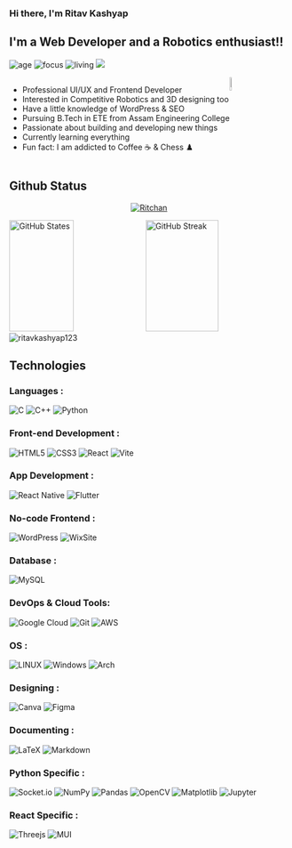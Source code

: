 ### Hi there, I'm Ritav Kashyap

## I'm a Web Developer and a Robotics enthusiast!!

![age](https://img.shields.io/badge/age-21-blue)
![focus](https://img.shields.io/badge/focus-Development-brightgreen)
![living](https://img.shields.io/badge/living-Assam-3c9)
[![](https://visitcount.itsvg.in/api?id=ritavkashyap123&icon=0&color=0)](https://visitcount.itsvg.in)

<div style="display: flex">
  <div>
    <ul>
      <li>Professional UI/UX and Frontend Developer</li>
      <li>Interested in Competitive Robotics and 3D designing too</li>
      <li>Have a little knowledge of WordPress & SEO</li>
      <li>Pursuing B.Tech in ETE from Assam Engineering College</li>
      <li>Passionate about building and developing new things</li>
      <li>Currently learning everything</li>
      <li>Fun fact: I am addicted to Coffee ☕ & Chess ♟️</li>
    </ul>
  </div>
  <div style="width:'40%'; float:'right';">
    <img width='40%' src="https://github.com/ritavkashyap123/ritavkashyap123/assets/79644483/95fbc903-929a-4002-9cfb-78b740df8acd" width="100%">
  </div>
</div>

## Github Status
<p align="center"> <a href="https://github.com/ryo-ma/github-profile-trophy"><img src="https://github-profile-trophy.vercel.app/?username=ritavkashyap123&theme=dracula&row=1&margin-w=15" alt="Ritchan" /></a> </p>
<p>
<p align="left">
<img width="48%" height="200" src="https://github-readme-stats.vercel.app/api?username=ritavkashyap123&show_icons=true&theme=highcontrast" alt="GitHub States" />
<img width="51%" height="200" src="https://github-readme-streak-stats.herokuapp.com/?user=ritavkashyap123&theme=highcontrast" alt="GitHub Streak" />
<img src="https://github-readme-stats.vercel.app/api/top-langs?username=ritavkashyap123&langs_count=14&show_icons=true&locale=en&layout=compact&theme=highcontrast" alt="ritavkashyap123" />
</p>

## Technologies

### Languages :

![C](https://img.shields.io/badge/C-00599C?style=for-the-badge&logo=c&logoColor=white)
![C++](https://img.shields.io/badge/c++-%2300599C.svg?style=for-the-badge&logo=c%2B%2B&logoColor=white)
![Python](https://img.shields.io/badge/Python-FFD43B?style=for-the-badge&logo=python&logoColor=darkgreen)


### Front-end Development :

![HTML5](https://img.shields.io/badge/-HTML5-E34F26?style=for-the-badge&logo=html5&logoColor=white)
![CSS3](https://img.shields.io/badge/-CSS3-1572B6?style=for-the-badge&logo=css3)
![React](https://img.shields.io/badge/react-%2320232a.svg?style=for-the-badge&logo=react&logoColor=%2361DAFB)
![Vite](https://img.shields.io/badge/vite-%23646CFF.svg?style=for-the-badge&logo=vite&logoColor=white)



### App Development :

![React Native](https://img.shields.io/badge/react_native-%2320232a.svg?style=for-the-badge&logo=react&logoColor=%2361DAFB)
![Flutter](https://img.shields.io/badge/Flutter-%2302569B.svg?style=for-the-badge&logo=Flutter&logoColor=white)


### No-code Frontend :

![WordPress](https://img.shields.io/badge/WordPress-%23117AC9.svg?style=for-the-badge&logo=WordPress&logoColor=white)
![WixSite](https://img.shields.io/badge/WixSite-000?style=for-the-badge&logo=wix&logoColor=white)


### Database :

![MySQL](https://img.shields.io/badge/MySQL-00000F?style=for-the-badge&logo=mysql&logoColor=white)


### DevOps & Cloud Tools:

![Google Cloud](https://img.shields.io/badge/Google%20Cloud-black?style=for-the-badge&logo=google-cloud)
![Git](https://img.shields.io/badge/-Git-black?style=for-the-badge&logo=git)
![AWS](https://img.shields.io/badge/AWS-%23FF9900.svg?style=for-the-badge&logo=amazon-aws&logoColor=white)


### OS :

![LINUX](https://img.shields.io/badge/Linux-FCC624?style=for-the-badge&logo=linux&logoColor=black)
![Windows](https://img.shields.io/badge/Windows-0078D6?style=for-the-badge&logo=windows&logoColor=white)
![Arch](https://img.shields.io/badge/Arch%20Linux-1793D1?logo=arch-linux&logoColor=fff&style=for-the-badge)


### Designing :

![Canva](https://img.shields.io/badge/Canva-%2300C4CC.svg?style=for-the-badge&logo=Canva&logoColor=white)
![Figma](https://img.shields.io/badge/figma-%23F24E1E.svg?style=for-the-badge&logo=figma&logoColor=white)


### Documenting :

![LaTeX](https://img.shields.io/badge/latex-%23008080.svg?style=for-the-badge&logo=latex&logoColor=white)
![Markdown](https://img.shields.io/badge/markdown-%23000000.svg?style=for-the-badge&logo=markdown&logoColor=white)


### Python Specific :

![Socket.io](https://img.shields.io/badge/Socket.io-black?style=for-the-badge&logo=socket.io&badgeColor=010101)
![NumPy](https://img.shields.io/badge/Numpy-777BB4?style=for-the-badge&logo=numpy&logoColor=white)
![Pandas](https://img.shields.io/badge/Pandas-2C2D72?style=for-the-badge&logo=pandas&logoColor=white)
![OpenCV](https://img.shields.io/badge/OpenCV-27338e?style=for-the-badge&logo=OpenCV&logoColor=white)
![Matplotlib](https://img.shields.io/badge/Matplotlib-%23ffffff.svg?style=for-the-badge&logo=Matplotlib&logoColor=black)
![Jupyter](https://img.shields.io/badge/Jupyter-F37626.svg?&style=for-the-badge&logo=Jupyter&logoColor=white)

### React Specific :
![Threejs](https://img.shields.io/badge/threejs-black?style=for-the-badge&logo=three.js&logoColor=white)
![MUI](https://img.shields.io/badge/MUI-%230081CB.svg?style=for-the-badge&logo=mui&logoColor=white)
